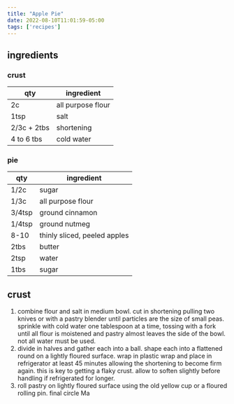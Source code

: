 ```yaml
---
title: "Apple Pie"
date: 2022-08-10T11:01:59-05:00
tags: ['recipes']
---
```


## ingredients 
### crust

qty | ingredient
---|---
2c | all purpose flour
1tsp | salt
2/3c + 2tbs | shortening
4 to 6 tbs | cold water

### pie
qty | ingredient
---|---
1/2c | sugar
1/3c | all purpose flour
3/4tsp | ground cinnamon
1/4tsp | ground nutmeg
8-10 | thinly sliced, peeled apples
2tbs | butter
2tsp | water
1tbs | sugar

## crust

1. combine flour and salt in medium bowl. cut in shortening pulling two knives or with a pastry blender until particles are the size of small peas. sprinkle with cold water one tablespoon at a time, tossing with a fork until all flour is moistened and pastry almost leaves the side of the bowl. not all water must be used.
2. divide in halves and gather each into a ball. shape each into a flattened round on a lightly floured surface. wrap in plastic wrap and place in refrigerator at least 45 minutes allowing the shortening to become firm again. this is key to getting a flaky crust. allow to soften slightly before handling if refrigerated for longer.
3. roll pastry on lightly floured surface using the old yellow cup or a floured rolling pin. final circle Ma